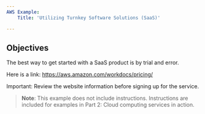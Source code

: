 ```yaml
---
AWS Example:
    Title: 'Utilizing Turnkey Software Solutions (SaaS)'

---
```



## Objectives

The best way to get started with a SaaS product is by trial and error.

Here is a link:
https://aws.amazon.com/workdocs/pricing/

Important: Review the website information before signing up for the service.

>**Note**: This example does not include instructions. Instructions are included for examples in Part 2: Cloud computing services in action.


